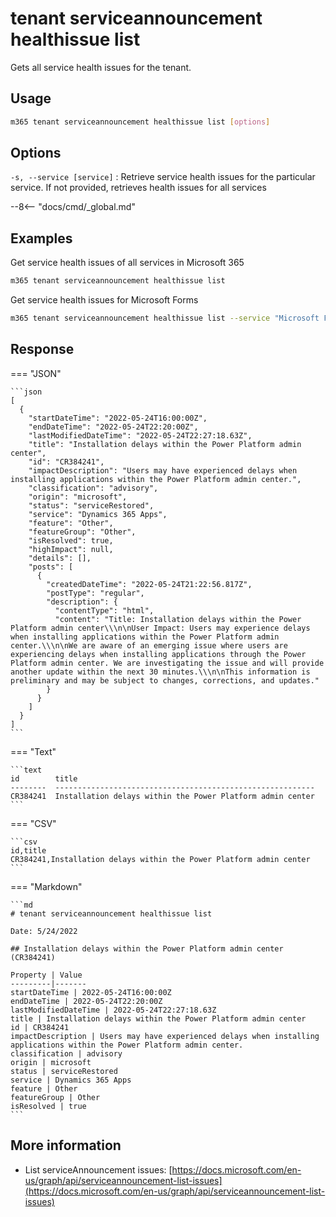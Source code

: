 # tenant serviceannouncement healthissue list

Gets all service health issues for the tenant.

## Usage

```sh
m365 tenant serviceannouncement healthissue list [options]
```

## Options

`-s, --service [service]`
: Retrieve service health issues for the particular service. If not provided, retrieves health issues for all services

--8<-- "docs/cmd/_global.md"

## Examples

Get service health issues of all services in Microsoft 365

```sh
m365 tenant serviceannouncement healthissue list
```

Get service health issues for Microsoft Forms

```sh
m365 tenant serviceannouncement healthissue list --service "Microsoft Forms"
```

## Response

=== "JSON"

    ```json
    [
      {
        "startDateTime": "2022-05-24T16:00:00Z",
        "endDateTime": "2022-05-24T22:20:00Z",
        "lastModifiedDateTime": "2022-05-24T22:27:18.63Z",
        "title": "Installation delays within the Power Platform admin center",
        "id": "CR384241",
        "impactDescription": "Users may have experienced delays when installing applications within the Power Platform admin center.",
        "classification": "advisory",
        "origin": "microsoft",
        "status": "serviceRestored",
        "service": "Dynamics 365 Apps",
        "feature": "Other",
        "featureGroup": "Other",
        "isResolved": true,
        "highImpact": null,
        "details": [],
        "posts": [
          {
            "createdDateTime": "2022-05-24T21:22:56.817Z",
            "postType": "regular",
            "description": {
              "contentType": "html",
              "content": "Title: Installation delays within the Power Platform admin center\\\n\nUser Impact: Users may experience delays when installing applications within the Power Platform admin center.\\\n\nWe are aware of an emerging issue where users are experiencing delays when installing applications through the Power Platform admin center. We are investigating the issue and will provide another update within the next 30 minutes.\\\n\nThis information is preliminary and may be subject to changes, corrections, and updates."
            }
          }
        ]
      }
    ]
    ```

=== "Text"

    ```text
    id        title
    --------  ----------------------------------------------------------
    CR384241  Installation delays within the Power Platform admin center
    ```

=== "CSV"

    ```csv
    id,title
    CR384241,Installation delays within the Power Platform admin center
    ```

=== "Markdown"

    ```md
    # tenant serviceannouncement healthissue list

    Date: 5/24/2022

    ## Installation delays within the Power Platform admin center (CR384241)

    Property | Value
    ---------|-------
    startDateTime | 2022-05-24T16:00:00Z
    endDateTime | 2022-05-24T22:20:00Z
    lastModifiedDateTime | 2022-05-24T22:27:18.63Z
    title | Installation delays within the Power Platform admin center
    id | CR384241
    impactDescription | Users may have experienced delays when installing applications within the Power Platform admin center.
    classification | advisory
    origin | microsoft
    status | serviceRestored
    service | Dynamics 365 Apps
    feature | Other
    featureGroup | Other
    isResolved | true
    ```

## More information

- List serviceAnnouncement issues: [https://docs.microsoft.com/en-us/graph/api/serviceannouncement-list-issues](https://docs.microsoft.com/en-us/graph/api/serviceannouncement-list-issues)
